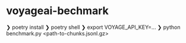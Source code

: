 # voyageai-bechmark

❯ poetry install
❯ poetry shell
❯ export VOYAGE_API_KEY=...
❯ python benchmark.py <path-to-chunks.jsonl.gz>